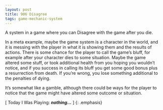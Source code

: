 ```yaml
---
layout: post
title: 906 Disagree
tags: game-mechanic-system
---
```

A system in a game where you can Disagree with the game after you die.

In a meta example, maybe the game system is a character in the world, and it is messing with the player in what it is showing them and the results of actions. There is some chance for the player to call the game’s bluff, for example after your character dies to some situation.  Maybe the game altered some stuff, or took additional health from you hoping you wouldn’t notice, and if you success in calling its bluff you get some good bonus plus a resurrection from death. If you’re wrong, you lose something additional to the penalties of dying.  

It’s somewhat like a gamble, although there could be ways for the player to notice that the game might have altered some outcome or situation.

[ Today I Was Playing: ***nothing…*** ]
{: .emphasis}
